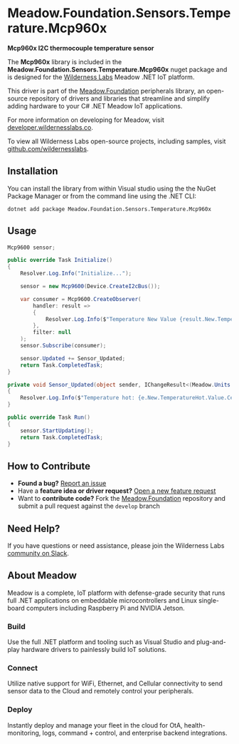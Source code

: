 # Meadow.Foundation.Sensors.Temperature.Mcp960x

**Mcp960x I2C thermocouple temperature sensor**

The **Mcp960x** library is included in the **Meadow.Foundation.Sensors.Temperature.Mcp960x** nuget package and is designed for the [Wilderness Labs](www.wildernesslabs.co) Meadow .NET IoT platform.

This driver is part of the [Meadow.Foundation](https://developer.wildernesslabs.co/Meadow/Meadow.Foundation/) peripherals library, an open-source repository of drivers and libraries that streamline and simplify adding hardware to your C# .NET Meadow IoT applications.

For more information on developing for Meadow, visit [developer.wildernesslabs.co](http://developer.wildernesslabs.co/).

To view all Wilderness Labs open-source projects, including samples, visit [github.com/wildernesslabs](https://github.com/wildernesslabs/).

## Installation

You can install the library from within Visual studio using the the NuGet Package Manager or from the command line using the .NET CLI:

`dotnet add package Meadow.Foundation.Sensors.Temperature.Mcp960x`
## Usage

```csharp
Mcp9600 sensor;

public override Task Initialize()
{
    Resolver.Log.Info("Initialize...");

    sensor = new Mcp9600(Device.CreateI2cBus());

    var consumer = Mcp9600.CreateObserver(
        handler: result =>
        {
            Resolver.Log.Info($"Temperature New Value {result.New.TemperatureHot.Value.Celsius}C");
        },
        filter: null
    );
    sensor.Subscribe(consumer);

    sensor.Updated += Sensor_Updated;
    return Task.CompletedTask;
}

private void Sensor_Updated(object sender, IChangeResult<(Meadow.Units.Temperature? TemperatureHot, Meadow.Units.Temperature? TemperatureCold)> e)
{
    Resolver.Log.Info($"Temperature hot: {e.New.TemperatureHot.Value.Celsius:n2}C, Temperature cold: {e.New.TemperatureCold.Value.Celsius:n2}C");
}

public override Task Run()
{
    sensor.StartUpdating();
    return Task.CompletedTask;
}

```
## How to Contribute

- **Found a bug?** [Report an issue](https://github.com/WildernessLabs/Meadow_Issues/issues)
- Have a **feature idea or driver request?** [Open a new feature request](https://github.com/WildernessLabs/Meadow_Issues/issues)
- Want to **contribute code?** Fork the [Meadow.Foundation](https://github.com/WildernessLabs/Meadow.Foundation) repository and submit a pull request against the `develop` branch


## Need Help?

If you have questions or need assistance, please join the Wilderness Labs [community on Slack](http://slackinvite.wildernesslabs.co/).
## About Meadow

Meadow is a complete, IoT platform with defense-grade security that runs full .NET applications on embeddable microcontrollers and Linux single-board computers including Raspberry Pi and NVIDIA Jetson.

### Build

Use the full .NET platform and tooling such as Visual Studio and plug-and-play hardware drivers to painlessly build IoT solutions.

### Connect

Utilize native support for WiFi, Ethernet, and Cellular connectivity to send sensor data to the Cloud and remotely control your peripherals.

### Deploy

Instantly deploy and manage your fleet in the cloud for OtA, health-monitoring, logs, command + control, and enterprise backend integrations.


